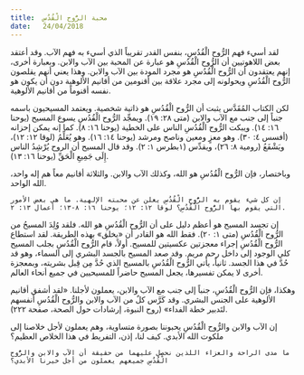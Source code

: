 ```yaml
---
title:  محبة الرُّوح الْقُدُسِ
date:   24/04/2018
---
```


لقد أسيء فهم الرُّوح الْقُدُسِ، بنفس القدر تقريباً الذي أسيء به فهم الآب. وقد أعتقد بعض اللاهوتيين أن الرُّوح الْقُدُسِ هو عبارة عن المحبة بين الآب والابن. وبعبارة أخرى، إنهم يعتقدون أن الرُّوح الْقُدُسِ هو مجرد المودة بين الآب والابن. وهذا يعني أنهم يقلصون الرُّوح الْقُدُسِ ويحولونه إلى مجرد علاقة بين أقنومين من أقانيم الألوهية دون أن يكون هو نفسه أقنوماً من أقانيم الألوهية.

لكن الكتاب المُقَدَّس يثبت أن الرُّوح الْقُدُسِ هو ذاتية شخصية. ويعتمد المسيحيون باسمه جنباً إلى جنب مع الآب والابن (متى ٢٨: ١٩). ويمجِّد الرُّوح الْقُدُسِ يسوع المسيح (يوحنا ١٦: ١٤). ويبكت الرُّوح الْقُدُسِ الناس على الخطية (يوحنا ١٦: ٨). كما إنه يمكن إحزانه (أفسس ٤: ٣٠). وهو معزٍ ومعين وناصح ومرشد (يوحنا ١٤: ١٦). وهو يُعَلِّمُ (لوقا ١٢: ١٢)، ويَشْفَعُ (رومية ٨: ٢٦)، ويقدِّس (١بطرس ١: ٢). وقد قال المسيح أن الروح يُرْشِدُ الناس إِلَى جَمِيعِ الْحَقِّ (يوحنا ١٦: ١٣).

وباختصار، فإن الرُّوح الْقُدُسِ هو الله، وكذلك الآب والابن. والثلاثة أقانيم معاً هم إله واحد، الله الواحد.

`إن كل شيء يقوم به الرُّوح الْقُدُسِ يعلن عن محبته الإلهية. ما هي بعض الأمور التي يقوم بها الرُّوح الْقُدُسِ؟ لوقا ١٢: ١٢؛ يوحنا ١٦: ٨-١٣؛ أعمال ١٣: ٢.`

إن تجسد المسيح هو أعظم دليل على أن الرُّوح الْقُدُسِ هو الله. فلقد وُلِدَ المسيحُ من الرُّوح الْقُدُسِ (متى ١: ٢٠). فقط الله هو القادر أن «يخلق» بهذه الطريقة. لقد استطاع الرُّوح الْقُدُسِ إجراء معجزتين عكسيتين للمسيح. أولاً، قام الرُّوح الْقُدُسِ بجلب المسيح كلي الوجود إلى داخل رحم مريم. وقد صعد المسيح بالجسد البشري إلى السماء، وهو قد حُدَّ في هذا الجسد. ثانياً، يأتي الرُّوح الْقُدُسِ بالمسيح الذي حُدَّ مِن قِبل بشريته، وبمعجزة أخرى لا يمكن تفسيرها، يجعل المسيح حاضراً للمسيحيين في جميع أنحاء العالم.

وهكذا، فإن الرُّوح الْقُدُسِ، جنباً إلى جنب مع الآب والابن، يعملون لأجلنا. «لقد أشفق أقانيم الألوهية على الجنس البشري. وقد كَرَّس كلٌ من الآب والابن والرُّوح الْقُدُسِ أنفسهم لتَدبير خطة الفداء» (روح النبوة، إرشادات حول الصحة، صفحة ٢٢٢).

إن الآب والابن والرُّوح الْقُدُسِ يحبوننا بصورة متساوية، وهم يعملون لأجل خلاصنا إلى ملكوت الله الأبدي. كيف لنا، إذن، التفريط في هذا الخلاص العظيم؟

`ما مدى الراحة والعزاء اللذين نحصل عليهما من حقيقة أن الآب والابن والرُّوح الْقُدُسِ جميعهم يعملون من أجل خيرنا الأبدي؟`